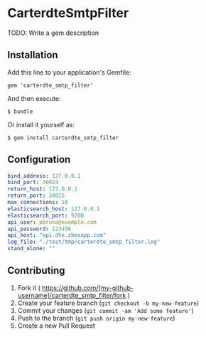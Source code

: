 # CarterdteSmtpFilter

TODO: Write a gem description

## Installation

Add this line to your application's Gemfile:

    gem 'carterdte_smtp_filter'

And then execute:

    $ bundle

Or install it yourself as:

    $ gem install carterdte_smtp_filter

## Configuration

```yaml
bind_address: 127.0.0.1
bind_port: 30024
return_host: 127.0.0.1
return_port: 30025
max_connections: 10
elasticsearch_host: 127.0.0.1
elasticsearch_port: 9200
api_user: pbruna@example.com
api_password: 123456
api_host: "api.dte.zboxapp.com"
log_file: "./test/tmp/carterdte_smtp_filter.log"
stand_alone: ""
```

## Contributing

1. Fork it ( https://github.com/[my-github-username]/carterdte_smtp_filter/fork )
2. Create your feature branch (`git checkout -b my-new-feature`)
3. Commit your changes (`git commit -am 'Add some feature'`)
4. Push to the branch (`git push origin my-new-feature`)
5. Create a new Pull Request
